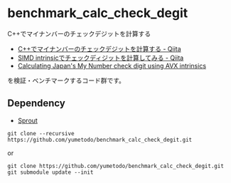 # benchmark_calc_check_degit

C++でマイナンバーのチェックデジットを計算する

- [C++でマイナンバーのチェックデジットを計算する - Qiita](http://qiita.com/yumetodo/items/600ca0df422010cbc4c1)
- [SIMD intrinsicでチェックディジットを計算してみる - Qiita](http://qiita.com/YSRKEN/items/4ca7229c98640a71bdad)
- [Calculating Japan's My Number check digit using AVX intrinsics](https://gist.github.com/MaverickTse/b78eff8fcc70962e0ee7a21b985bbaa9)

を検証・ベンチマークするコード群です。

## Dependency

- [Sprout](https://github.com/bolero-MURAKAMI/Sprout)

```
git clone --recursive https://github.com/yumetodo/benchmark_calc_check_degit.git
```

or

```
git clone https://github.com/yumetodo/benchmark_calc_check_degit.git
git submodule update --init
```

